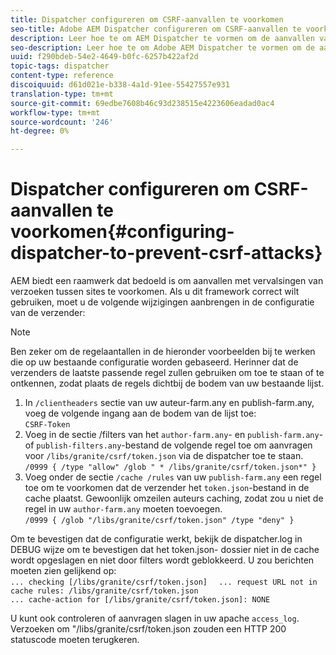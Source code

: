 ```yaml
---
title: Dispatcher configureren om CSRF-aanvallen te voorkomen
seo-title: Adobe AEM Dispatcher configureren om CSRF-aanvallen te voorkomen
description: Leer hoe te om AEM Dispatcher te vormen om de aanvallen van de Vervalsing van het Verzoek van de Verkeer van de Departement van de Deite te verhinderen.
seo-description: Leer hoe te om Adobe AEM Dispatcher te vormen om de aanvallen van het Verzoek van de Vervalsing van de Verkeer van de Departement van de Verkeer van de Deite te verhinderen.
uuid: f290bdeb-54e2-4649-b0fc-6257b422af2d
topic-tags: dispatcher
content-type: reference
discoiquuid: d61d021e-b338-4a1d-91ee-55427557e931
translation-type: tm+mt
source-git-commit: 69edbe7608b46c93d238515e4223606eadad0ac4
workflow-type: tm+mt
source-wordcount: '246'
ht-degree: 0%

---
```



# Dispatcher configureren om CSRF-aanvallen te voorkomen{#configuring-dispatcher-to-prevent-csrf-attacks}

AEM biedt een raamwerk dat bedoeld is om aanvallen met vervalsingen van verzoeken tussen sites te voorkomen. Als u dit framework correct wilt gebruiken, moet u de volgende wijzigingen aanbrengen in de configuratie van de verzender:

>[!NOTE]
>
>Ben zeker om de regelaantallen in de hieronder voorbeelden bij te werken die op uw bestaande configuratie worden gebaseerd. Herinner dat de verzenders de laatste passende regel zullen gebruiken om toe te staan of te ontkennen, zodat plaats de regels dichtbij de bodem van uw bestaande lijst.

1. In `/clientheaders` sectie van uw auteur-farm.any en publish-farm.any, voeg de volgende ingang aan de bodem van de lijst toe:\
   `CSRF-Token`
1. Voeg in de sectie /filters van het `author-farm.any`- en `publish-farm.any`- of `publish-filters.any`-bestand de volgende regel toe om aanvragen voor `/libs/granite/csrf/token.json` via de dispatcher toe te staan.\
   `/0999 { /type "allow" /glob " * /libs/granite/csrf/token.json*" }`
1. Voeg onder de sectie `/cache /rules` van uw `publish-farm.any` een regel toe om te voorkomen dat de verzender het `token.json`-bestand in de cache plaatst. Gewoonlijk omzeilen auteurs caching, zodat zou u niet de regel in uw `author-farm.any` moeten toevoegen.\
   `/0999 { /glob "/libs/granite/csrf/token.json" /type "deny" }`

Om te bevestigen dat de configuratie werkt, bekijk de dispatcher.log in DEBUG wijze om te bevestigen dat het token.json- dossier niet in de cache wordt opgeslagen en niet door filters wordt geblokkeerd. U zou berichten moeten zien gelijkend op:\
`... checking [/libs/granite/csrf/token.json]  `
`... request URL not in cache rules: /libs/granite/csrf/token.json`\
`... cache-action for [/libs/granite/csrf/token.json]: NONE`

U kunt ook controleren of aanvragen slagen in uw apache `access_log`. Verzoeken om &quot;/libs/granite/csrf/token.json zouden een HTTP 200 statuscode moeten terugkeren.
